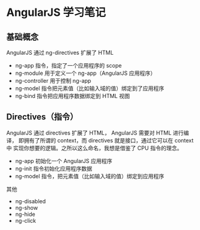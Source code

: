 # AngularJS 学习笔记

## 基础概念

AngularJS 通过 ng-directives 扩展了 HTML

- ng-app 指令，指定了一个应用程序的 scope
- ng-module 用于定义一个 ng-app（AngularJS 应用程序）
- ng-controller 用于控制 ng-app
- ng-model 指令把元素值（比如输入域的值）绑定到了应用程序
- ng-bind 指令把应用程序数据绑定到 HTML 视图


## Directives（指令）

AngularJS 通过 directives 扩展了 HTML， AngularJS 需要对 HTML 进行编译，
即拥有了所谓的 context，而 directives 就是接口，通过它可以在 context 中
实现你想要的逻辑。之所以这么命名，我想是借鉴了 CPU 指令的理念。

- ng-app 初始化一个 AngularJS 应用程序
- ng-init 指令初始化应用程序数据
- ng-model 指令，把元素值（比如输入域的值）绑定到应用程序

其他

- ng-disabled
- ng-show
- ng-hide
- ng-click
